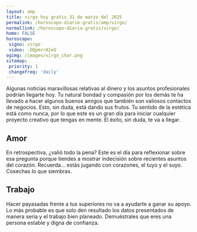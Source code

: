 ```yaml
---
layout: amp
title: virgo hoy gratis 31 de marzo del 2025 
permalink: /horoscopo-diario-gratis/amp/virgo/
normallink: /horoscopo-diario-gratis/virgo/
home: FALSE
horoscopo:
 signo: virgo
 video: -DQpmrrAIeU
ogimg: /images/virgo_char.png
sitemap:
 priority: 1
 changefreq: 'daily'
---
```



Algunas noticias maravillosas relativas al dinero y los asuntos profesionales podrían llegarte hoy. Tu natural bondad y compasión por los demás te ha llevado a hacer algunos buenos amigos que también son valiosos contactos de negocios. Esto, sin duda, está dando sus frutos. Tu sentido de la estética está como nunca, por lo que este es un gran día para iniciar cualquier proyecto creativo que tengas en mente. El éxito, sin duda, te va a llegar.

## Amor

En retrospectiva, ¿valió todo la pena? Este es el día para reflexionar sobre esa pregunta porque tiendes a mostrar indecisión sobre recientes asuntos del corazón. Recuerda... estás jugando con corazones, el tuyo y el suyo. Cosechas lo que siembras.

## Trabajo

Hacer payasadas frente a tus superiores no va a ayudarte a ganar su apoyo. Lo más probable es que solo den resultado los datos presentados de manera seria y el trabajo bien planeado. Demuéstrales que eres una persona estable y digna de confianza.